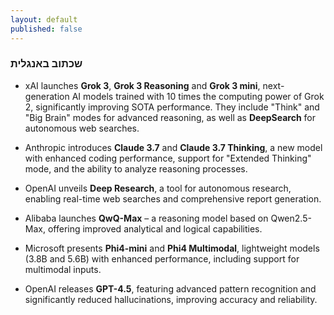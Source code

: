 ```yaml
---
layout: default
published: false
---
```



### שכתוב באנגלית

- xAI launches **Grok 3**, **Grok 3 Reasoning** and **Grok 3 mini**, next-generation AI models trained with 10 times the computing power of Grok 2, significantly improving SOTA performance. They include "Think" and "Big Brain" modes for advanced reasoning, as well as **DeepSearch** for autonomous web searches.  

- Anthropic introduces **Claude 3.7** and **Claude 3.7 Thinking**, a new model with enhanced coding performance, support for "Extended Thinking" mode, and the ability to analyze reasoning processes.  

- OpenAI unveils **Deep Research**, a tool for autonomous research, enabling real-time web searches and comprehensive report generation.  

- Alibaba launches **QwQ-Max** – a reasoning model based on Qwen2.5-Max, offering improved analytical and logical capabilities.  

- Microsoft presents **Phi4-mini** and **Phi4 Multimodal**, lightweight models (3.8B and 5.6B) with enhanced performance, including support for multimodal inputs.  

- OpenAI releases **GPT-4.5**, featuring advanced pattern recognition and significantly reduced hallucinations, improving accuracy and reliability.